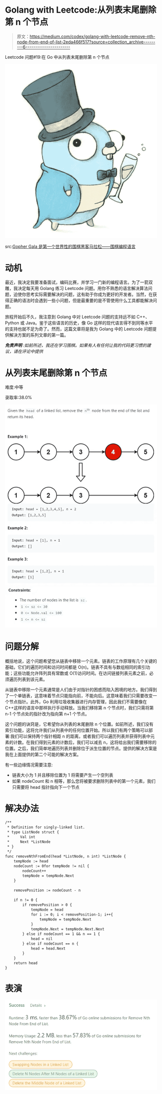 # Golang with Leetcode:从列表末尾删除第 n 个节点

> 原文：<https://medium.com/codex/golang-with-leetcode-remove-nth-node-from-end-of-list-2eda466f517?source=collection_archive---------6----------------------->

Leetcode 问题#19:在 Go 中从列表末尾删除第 n 个节点

![](img/4790d25cc71325c538524deca11afee3.png)

src:[Gopher Gala 是第一个世界性的围棋黑客马拉松——围棋编程语言](https://go.dev/blog/gophergala)

# 动机

最近，我决定我要准备面试，编码比赛，并学习一门新的编程语言。为了一箭双雕，我决定每天用 Golang 练习 Leetcode 问题。用你不熟悉的语言解决算法问题，迫使你思考实际需要解决的问题，这有助于你成为更好的开发者。当然，在获得正确的语法时会遇到一些小问题，但是最重要的是不管使用什么工具都能解决问题。

旅程开始后不久，我注意到 Golang 中对 Leetcode 问题的支持远不如 C++、Python 或 Java。鉴于这些语言的历史，像 Go 这样的现代语言得不到同等水平的支持也就不足为奇了。然而，这篇文章将是我为 Golang 中的 Leetcode 问题提供解决方案的系列文章的第一篇。

***免责声明*** *:如前所述，我还在学习围棋。如果有人有任何让我的代码更习惯的建议，请在评论中提供*

# **从列表末尾删除第 n 个节点**

难度:中等

录取率:38.0%

![](img/921da3802c41c1478b251fa1e157e36c.png)![](img/a84624395bb04548027f88f4c41329bc.png)

# 问题分解

概括地说，这个问题希望您从链表中移除一个元素。链表的工作原理有几个关键的基础，它们的遍历时间和访问时间都是 O(n)。链表不具有与数组相同的索引功能；这些功能允许阵列具有常数或 O(1)访问时间。在访问链接列表元素之前，必须遍历列表到该元素。

从链表中移除一个元素通常是人们由于对指针的困惑而陷入困境的地方。我们得到了一个单链表，这意味着节点只能指向前，不能向后。这意味着我们只需要改变一个节点指针。此外，Go 利用垃圾收集器进行内存管理，因此我们不需要像在 C++这样的语言中那样执行手动释放。当我们移除第 n 个节点时，我们只需将第 n-1 个节点处的指针改为指向第 n+1 个节点。

这个问题的诀窍是，它希望你从列表的末尾删除 n 个位置。如前所述，我们没有索引功能，这将允许我们从列表中的任何位置开始。所以我们有两个策略可以部署:我们可以保持两个指针相距 n 的距离，或者我们可以遍历列表并获得列表中元素的计数。在我们得到元素的计数后，我们可以减去 n，这将给出我们需要移除的位置。之后，我们简单地遍历列表并删除位于派生位置的节点。提供的解决方案是我在上面提供的第二个可能的解决方案。

有一些边缘情况需要注意:

*   链表大小为 1 并且移除位置为 1 将需要产生一个空列表
*   如果 nodeCount 和 n 相等，那么您将被要求删除列表中的第一个元素，我们只需要将 head 指针指向下一个节点

# 解决办法

```
/**
 * Definition for singly-linked list.
 * type ListNode struct {
 *     Val int
 *     Next *ListNode
 * }
 */
func removeNthFromEnd(head *ListNode, n int) *ListNode {
    tempNode := head
    nodeCount := 0for tempNode != nil {
        nodeCount++
        tempNode = tempNode.Next
    }

    removePosition := nodeCount - n

    if n != 0 {
        if removePosition > 0 {
            tempNode = head
            for i := 0; i < removePosition-1; i++{
                tempNode = tempNode.Next
            }
            tempNode.Next = tempNode.Next.Next
        } else if nodeCount == 1 && n == 1 {
            head = nil
        } else if nodeCount == n {
            head = head.Next
        }
    }
    return head
}
```

# 表演

![](img/43dbf1cd54a00d2ac5fb14eace3a2b0e.png)